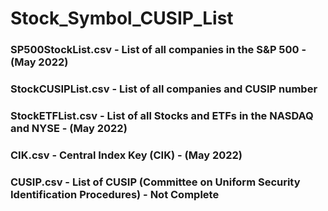 # Stock_Symbol_CUSIP_List

### SP500StockList.csv - List of all companies in the S&P 500 - (May 2022)
### StockCUSIPList.csv - List of all companies and CUSIP number 
### StockETFList.csv   - List of all Stocks and ETFs in the NASDAQ and NYSE - (May 2022)
### CIK.csv   - Central Index Key (CIK) - (May 2022)
### CUSIP.csv   - List of CUSIP (Committee on Uniform Security Identification Procedures) - Not Complete
